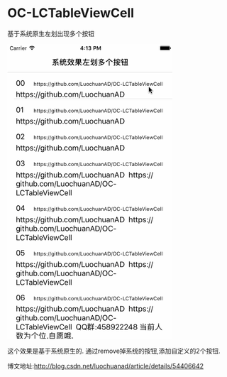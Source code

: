 # OC-LCTableViewCell
基于系统原生左划出现多个按钮


![image](https://github.com/LuochuanAD/OC-LCTableViewCell/blob/master/LCTableViewCell/左划多个按钮.gif)

这个效果是基于系统原生的.
通过remove掉系统的按钮,添加自定义的2个按钮.
 
 博文地址:http://blog.csdn.net/luochuanad/article/details/54406642
